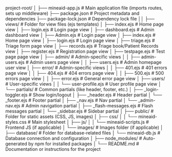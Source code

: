 project-root/
│
├── mineaid-app.js                       # Main application file (imports routes, sets up middleware)
├── package.json                  # Project metadata and dependencies
├── package-lock.json             # Dependency lock file
││
├── views/                        # Folder for view files (ejs templates)
│   ├── index.ejs                 # Home page view
│   ├── login.ejs                 # Login page view
│   ├── dashboard.ejs             # Admin dashboard view
│   ├── Admin.ejs                 # Login page view
│   ├── index.ejs                 # Home page view
│   ├── login.ejs                 # Login page view
│   ├── triage.ejs                # Triage form page view
│   ├── records.ejs               # Triage book/Patient Records view
│   ├── register.ejs              # Registration page view
│   ├── testpage.ejs              # Test page page view
│   ├── admin/                    # Admin-specific views
│   │   ├── admin-users.ejs       # Admin users page view
│   │   ├── users.ejs        # Admin homepage user view
│   ├── error/                    # Admin-specific views
│   │   ├── 401.ejs               # 401 errors page view
│   │   ├── 404.ejs               # 404 errors page view
│   │   ├── 500.ejs               # 500 errors page view
│   │   ├── error.ejs             # General error page view
│   ├── users/                    # User-specific views
│   │   └── user-profile.ejs      # User profile page view
│   └── partials/                 # Common partials (like header, footer, etc.)
│       ├── _login-toggler.ejs     # Show login/logout
│       ├── _header.ejs            # Header partial
│       └── _footer.ejs            # Footer partial
│       ├── _nav.ejs               # Nav partial
│       └── _admin-nav.ejs         # Admin navigation partial
│       ├── _flash-messages.ejs    # Flash messages partial
│       └── _sidebar.ejs           # Sidebar partial
│
├── public/                       # Folder for static assets (CSS, JS, images)
│   ├── css/
│   │   └── mineaid-styles.css    # Main stylesheet
│   ├── js/
│   │   └── mineaid-scripts.js    # Frontend JS (if applicable)
│   └── images/                   # Images folder (if applicable)
│
├── database/                     # Folder for database-related files
│   └── mineaid-db.js                     # Database connection and configuration
│
├── node_modules/                 # Auto-generated by npm for installed packages
│
└── README.md                     # Documentation or instructions for the project
